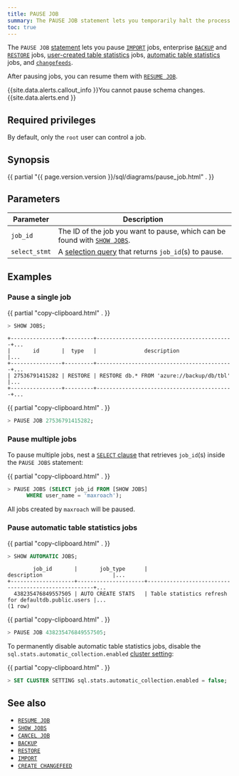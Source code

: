 ```yaml
---
title: PAUSE JOB
summary: The PAUSE JOB statement lets you temporarily halt the process of potentially long-running jobs.
toc: true
---
```


The `PAUSE JOB` [statement](sql-statements.html) lets you pause [`IMPORT`](import.html) jobs, enterprise [`BACKUP`](backup.html) and [`RESTORE`](restore.html) jobs, [user-created table statistics](create-statistics.html) jobs, [automatic table statistics](cost-based-optimizer.html#table-statistics) jobs, and [`changefeeds`](change-data-capture.html).

After pausing jobs, you can resume them with [`RESUME JOB`](resume-job.html).

{{site.data.alerts.callout_info }}You cannot pause schema changes.{{site.data.alerts.end }}

## Required privileges

By default, only the `root` user can control a job.

## Synopsis

<div>
{{ partial "{{ page.version.version }}/sql/diagrams/pause_job.html" . }}
</div>

## Parameters

Parameter | Description
----------|------------
`job_id` | The ID of the job you want to pause, which can be found with [`SHOW JOBS`](show-jobs.html).
`select_stmt` | A [selection query](selection-queries.html) that returns `job_id`(s) to pause.

## Examples

### Pause a single job

{{ partial "copy-clipboard.html" . }}
~~~ sql
> SHOW JOBS;
~~~

~~~
+----------------+---------+-------------------------------------------+...
|       id       |  type   |               description                 |...
+----------------+---------+-------------------------------------------+...
| 27536791415282 | RESTORE | RESTORE db.* FROM 'azure://backup/db/tbl' |...
+----------------+---------+-------------------------------------------+...
~~~

{{ partial "copy-clipboard.html" . }}
~~~ sql
> PAUSE JOB 27536791415282;
~~~

### Pause multiple jobs

To pause multiple jobs, nest a [`SELECT` clause](select-clause.html) that retrieves `job_id`(s) inside the `PAUSE JOBS` statement:

{{ partial "copy-clipboard.html" . }}
~~~ sql
> PAUSE JOBS (SELECT job_id FROM [SHOW JOBS]
      WHERE user_name = 'maxroach');
~~~

All jobs created by `maxroach` will be paused.

### Pause automatic table statistics jobs

{{ partial "copy-clipboard.html" . }}
~~~ sql
> SHOW AUTOMATIC JOBS;
~~~

~~~
        job_id       |       job_type      |                    description                      |...
+--------------------+---------------------+-----------------------------------------------------+...
  438235476849557505 | AUTO CREATE STATS   | Table statistics refresh for defaultdb.public.users |...
(1 row)
~~~

{{ partial "copy-clipboard.html" . }}
~~~ sql
> PAUSE JOB 438235476849557505;
~~~

To permanently disable automatic table statistics jobs, disable the `sql.stats.automatic_collection.enabled` [cluster setting](cluster-settings.html):

{{ partial "copy-clipboard.html" . }}
~~~ sql
> SET CLUSTER SETTING sql.stats.automatic_collection.enabled = false;
~~~

## See also

- [`RESUME JOB`](resume-job.html)
- [`SHOW JOBS`](show-jobs.html)
- [`CANCEL JOB`](cancel-job.html)
- [`BACKUP`](backup.html)
- [`RESTORE`](restore.html)
- [`IMPORT`](import.html)
- [`CREATE CHANGEFEED`](create-changefeed.html)
